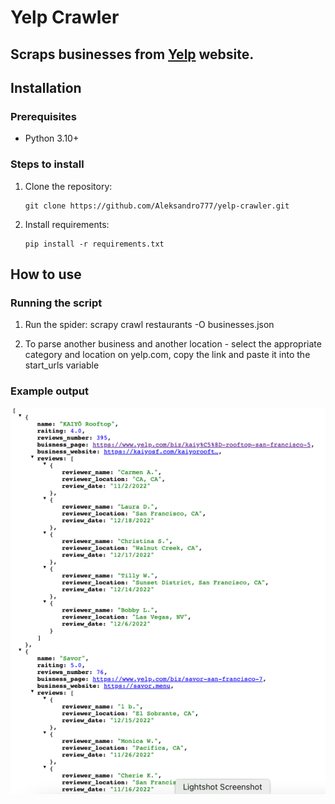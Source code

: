 # Yelp Crawler
## Scraps businesses from [Yelp](https://www.yelp.com/) website.

## Installation

### Prerequisites
* Python 3.10+

### Steps to install
1. Clone the repository:
   ```shell
   git clone https://github.com/Aleksandro777/yelp-crawler.git
   ```
2. Install requirements:
   ```shell
   pip install -r requirements.txt
   ```

## How to use
### Running the script
1. Run the spider: scrapy crawl restaurants -O businesses.json

2. To parse another business and another location - select the appropriate category and location on yelp.com, copy the link and paste it into the start_urls variable

### Example output
![](img.png)